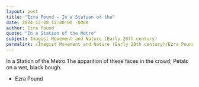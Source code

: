 ```yaml
---
layout: post
title: "Ezra Pound - In a Station of the"
date: 2024-12-28 12:00:00 -0000
author: Ezra Pound
quote: "In a Station of the Metro"
subject: Imagist Movement and Nature (Early 20th century)
permalink: /Imagist Movement and Nature (Early 20th century)/Ezra Pound/Ezra Pound - In a Station of the
---
```


In a Station of the Metro
The apparition of these faces in the crowd;
Petals on a wet, black bough.

- Ezra Pound
